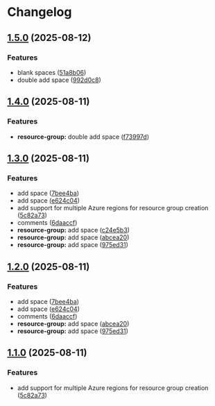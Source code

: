 # Changelog

## [1.5.0](https://github.com/Devjefffstev/terraform/compare/resource-group-component@v1.4.0...resource-group-component@v1.5.0) (2025-08-12)


### Features

* blank spaces ([51a8b06](https://github.com/Devjefffstev/terraform/commit/51a8b062f0186835d0a39cb4ae6f6dcbc14cd705))
* double add space ([992d0c8](https://github.com/Devjefffstev/terraform/commit/992d0c8d5c6cf6040d67abead89493ef219de586))

## [1.4.0](https://github.com/Devjefffstev/terraform/compare/resource-group-component-v1.3.0...resource-group-component@v1.4.0) (2025-08-11)


### Features

* **resource-group:** double add space ([f73997d](https://github.com/Devjefffstev/terraform/commit/f73997d9f6d01138a009324eac960b4d6e57cd2e))

## [1.3.0](https://github.com/Devjefffstev/terraform/compare/resource-group-component-v1.2.0...resource-group-component-v1.3.0) (2025-08-11)


### Features

* add space ([7bee4ba](https://github.com/Devjefffstev/terraform/commit/7bee4ba54309cbfd242f3a8b81baff9eeb4351be))
* add space ([e624c04](https://github.com/Devjefffstev/terraform/commit/e624c046928c36ec2a642fd78dc0f36001fedf71))
* add support for multiple Azure regions for resource group creation ([5c82a73](https://github.com/Devjefffstev/terraform/commit/5c82a734c587e44f97dbf0d0d52fb42aa2c6896b))
* comments ([6daaccf](https://github.com/Devjefffstev/terraform/commit/6daaccf8ca7a1365fff1e503b5f571930d596e8f))
* **resource-group:** add space ([c24e5b3](https://github.com/Devjefffstev/terraform/commit/c24e5b3ccfb0694dc3eed9e0a734f34fbf550794))
* **resource-group:** add space ([abcea20](https://github.com/Devjefffstev/terraform/commit/abcea206d56986ecb3ab8b4bff0abd496102b52e))
* **resource-group:** add space ([975ed31](https://github.com/Devjefffstev/terraform/commit/975ed314c3d22cb2aedf5a0b5f0140c0dd17faa6))

## [1.2.0](https://github.com/Devjefffstev/terraform/compare/v1.1.0...v1.2.0) (2025-08-11)


### Features

* add space ([7bee4ba](https://github.com/Devjefffstev/terraform/commit/7bee4ba54309cbfd242f3a8b81baff9eeb4351be))
* add space ([e624c04](https://github.com/Devjefffstev/terraform/commit/e624c046928c36ec2a642fd78dc0f36001fedf71))
* comments ([6daaccf](https://github.com/Devjefffstev/terraform/commit/6daaccf8ca7a1365fff1e503b5f571930d596e8f))
* **resource-group:** add space ([abcea20](https://github.com/Devjefffstev/terraform/commit/abcea206d56986ecb3ab8b4bff0abd496102b52e))
* **resource-group:** add space ([975ed31](https://github.com/Devjefffstev/terraform/commit/975ed314c3d22cb2aedf5a0b5f0140c0dd17faa6))

## [1.1.0](https://github.com/Devjefffstev/terraform/compare/v1.0.0...v1.1.0) (2025-08-11)


### Features

* add support for multiple Azure regions for resource group creation ([5c82a73](https://github.com/Devjefffstev/terraform/commit/5c82a734c587e44f97dbf0d0d52fb42aa2c6896b))
